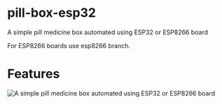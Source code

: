 # pill-box-esp32
A simple pill medicine box automated using ESP32 or ESP8266 board

For ESP8266 boards use esp8266 branch.

# Features

![A simple pill medicine box automated using ESP32 or ESP8266 board](demo.gif)

